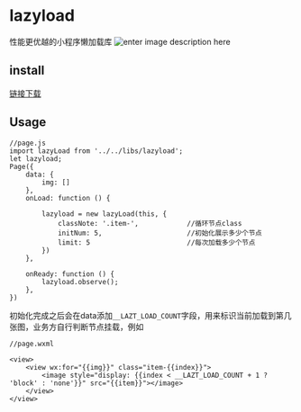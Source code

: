 # lazyload
性能更优越的小程序懒加载库
![enter image description here](https://user-gold-cdn.xitu.io/2018/7/13/16493c391403e98f?w=378&h=635&f=gif&s=2743718)

## install
[链接下载](https://raw.githubusercontent.com/jayZOU/lazyload/master/src/libs/lazyload.js)

## Usage
```
//page.js
import lazyLoad from '../../libs/lazyload';
let lazyload;
Page({
	data: {
		img: []
	},
	onLoad: function () {

		lazyload = new lazyLoad(this, {
			classNote: '.item-',			//循环节点class
			initNum: 5,						//初始化展示多少个节点
			limit: 5						//每次加载多少个节点
		})
	},

	onReady: function () {
		lazyload.observe();
	},
})
```
初始化完成之后会在data添加`__LAZT_LOAD_COUNT`字段，用来标识当前加载到第几张图，业务方自行判断节点挂载，例如
```
//page.wxml

<view>
    <view wx:for="{{img}}" class="item-{{index}}">
        <image style="display: {{index < __LAZT_LOAD_COUNT + 1 ? 'block' : 'none'}}" src="{{item}}"></image>
    </view>
</view>
```

